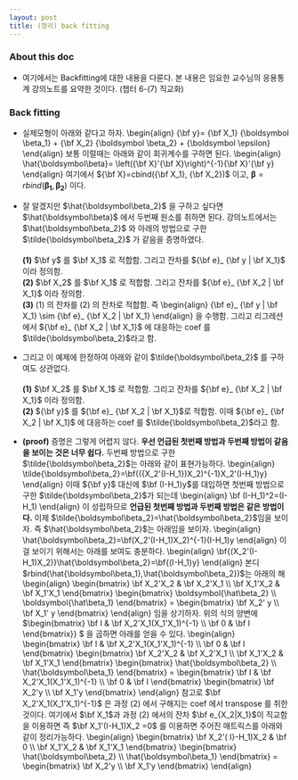 ```yaml
---
layout: post
title: (정리) back fitting 
---
```


### About this doc 

- 여기에서는 Backfitting에 대한 내용을 다룬다. 본 내용은 임요한 교수님의 응용통계 강의노트를 요약한 것이다. (챕터 6-(7) 직교화) 

### Back fitting 

- 실제모형이 아래와 같다고 하자. 
\begin{align}
{\bf y}= {\bf X_1} {\boldsymbol \beta_1} + {\bf X_2} {\boldsymbol \beta_2} + {\boldsymbol \epsilon} 
\end{align}
보통 이럴때는 아래와 같이 회귀계수를 구하면 된다. 
\begin{align}
\hat{\boldsymbol\beta}= \left({\bf X}'{\bf X}\right)^{-1}{\bf X}'{\bf y}
\end{align}
여기에서 ${\bf X}=cbind({\bf X_1}, {\bf X_2})$ 이고, ${\boldsymbol \beta}=rbind(\boldsymbol{\beta_1},\boldsymbol{\beta_2})$ 이다. 

- 잘 알겠지만 $\hat{\boldsymbol\beta_2}$ 을 구하고 싶다면 $\hat{\boldsymbol\beta}$ 에서 두번째 원소를 취하면 된다. 강의노트에서는 $\hat{\boldsymbol\beta_2}$ 와 아래의 방법으로 구한 $\tilde{\boldsymbol\beta_2}$ 가 같음을 증명하였다. <br/><br/>
**(1)** $\bf y$ 를 $\bf X_1$ 로 적합함. 그리고 잔차를 ${\bf e}_ {\bf y | \bf X_1}$ 이라 정의함. <br/>
**(2)** $\bf X_2$ 를 $\bf X_1$ 로 적합함. 그리고 잔차를 ${\bf e}_ {\bf X_2 | \bf X_1}$ 이라 정의함. <br/>
**(3)** (1) 의 잔차를 (2) 의 잔차로 적합함. 즉
\begin{align}
{\bf e}_ {\bf y | \bf X_1} \sim {\bf e}_ {\bf X_2 | \bf X_1}
\end{align}
을 수행함. 그리고 리그레션에서 ${\bf e}_ {\bf X_2 | \bf X_1}$ 에 대응하는 coef 를 $\tilde{\boldsymbol\beta_2}$라고 함. 

- 그리고 이 예제에 한정하여 아래와 같이 $\tilde{\boldsymbol\beta_2}$ 를 구하여도 상관없다. <br/><br/>
**(1)** $\bf X_2$ 를 $\bf X_1$ 로 적합함. 그리고 잔차를 ${\bf e}_ {\bf X_2 | \bf X_1}$ 이라 정의함. <br/>
**(2)** ${\bf y}$ 를 ${\bf e}_ {\bf X_2 | \bf X_1}$로 적합함. 이때 ${\bf e}_ {\bf X_2 | \bf X_1}$ 에 대응하는 coef 를 $\tilde{\boldsymbol\beta_2}$라고 함. 

- **(proof)** 증명은 그렇게 어렵지 않다. **우선 언급된 첫번째 방법과 두번째 방법이 같음을 보이는 것은 너무 쉽다.** 두번째 방법으로 구한 $\tilde{\boldsymbol\beta_2}$는 아래와 같이 표현가능하다. 
\begin{align}
\tilde{\boldsymbol\beta_2}=\bf{({X_2'(I-H_1})X_2)^{-1}X_2'(I-H_1)y}
\end{align}
이때 ${\bf y}$ 대신에 $\bf (I-H_1)y$를 대입하면 첫번째 방법으로 구한 $\tilde{\boldsymbol\beta_2}$가 되는데 
\begin{align}
\bf (I-H_1)^2=(I-H_1)
\end{align}
이 성립하므로 **언급된 첫번째 방법과 두번째 방법은 같은 방법이다.** 이제 $\tilde{\boldsymbol\beta_2}=\hat{\boldsymbol\beta_2}$임을 보이자. 즉 $\hat{\boldsymbol\beta_2}$는 아래임을 보이자. 
\begin{align}
\hat{\boldsymbol\beta_2}=\bf(X_2'(I-H_1)X_2)^{-1}(I-H_1)y
\end{align}
이걸 보이기 위해서는 아래를 보여도 충분하다. 
\begin{align}
\bf{(X_2'(I-H_1)X_2)}\hat{\boldsymbol\beta_2}=\bf{(I-H_1)y} 
\end{align}
본디 $rbind(\hat{\boldsymbol\beta_1},\hat{\boldsymbol\beta_2})$는 아래의 해 
\begin{align}
\begin{bmatrix} \bf X_2'X_2 & \bf X_2'X_1 \\\\ \bf X_1'X_2 & \bf X_1'X_1 \end{bmatrix} \begin{bmatrix} \boldsymbol{\hat\beta_2} \\\\ \boldsymbol{\hat\beta_1} \end{bmatrix} = \begin{bmatrix} \bf X_2' y \\\\ \bf X_1' y \end{bmatrix}
\end{align}
임을 상기하자. 위의 식의 양변에 $\begin{bmatrix} \bf I & \bf X_2'X_1(X_1'X_1)^{-1} \\\\ \bf 0 & \bf I \end{bmatrix}} $ 을 곱하면 아래를 얻을 수 있다. 
\begin{align}
\begin{bmatrix} \bf I & \bf X_2'X_1(X_1'X_1)^{-1} \\\\ \bf 0 & \bf I \end{bmatrix} 
\begin{bmatrix} \bf X_2'X_2 & \bf X_2'X_1 \\\\ \bf X_1'X_2 & \bf X_1'X_1 \end{bmatrix} 
\begin{bmatrix} \hat{\boldsymbol\beta_2} \\\\ \hat{\boldsymbol\beta_1} \end{bmatrix} 
= \begin{bmatrix} \bf I & \bf X_2'X_1(X_1'X_1)^{-1} \\\\ \bf 0 & \bf I \end{bmatrix} 
\begin{bmatrix} \bf X_2'y \\\\ \bf X_1'y \end{bmatrix}
\end{align}
참고로 $\bf X_2'X_1(X_1'X_1)^{-1}$ 은 과정 (2) 에서 구해지는 coef 에서 transpose 를 취한 것이다. 여기에서 $\bf X_1$과 과정 (2) 에서의 잔차 $\bf e_{X_2|X_1}$이 직교함을 이용하면 즉 $\bf X_1'(I-H_1)X_2 =0$ 를 이용하면 주어진 매트릭스를 아래와 같이 정리가능하다. 
\begin{align}
\begin{bmatrix} \bf X_2'( I}-H_1)X_2 & \bf 0 \\\\ \bf X_1'X_2 & \bf X_1'X_1 \end{bmatrix} 
\begin{bmatrix} \hat{\boldsymbol\beta_2} \\\\ \hat{\boldsymbol\beta_1} \end{bmatrix} 
= \begin{bmatrix} \bf X_2'y \\\\ \bf X_1'y \end{bmatrix}
\end{align}
